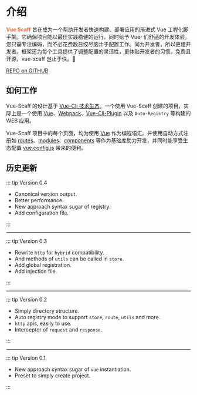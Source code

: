 # 介绍

<Bit/>

<font color="#f63"><b>Vue Scaff</b></font> 旨在成为一个帮助开发者快速构建、部署应用的渐进式 Vue 工程化脚手架。它确保项目能以最佳实践稳健的运行，同时给予 Vuer 们舒适的开发体验。您只需专注编码，而不必花费数日绞尽脑汁于配置工作。同为开发者，所以更懂开发者。框架还为每个工具提供了调整配置的灵活性，更体贴开发者的习惯。免费且开源，vue-scaff 岂止于快。💯

[REPO on GITHUB](https://github.com/vue-scaff/vue-cli-scaff)

## 如何工作

Vue-Scaff 的设计基于 [Vue-Cli 技术生态](https://cli.vuejs.org/)。一个使用 Vue-Scaff 创建的项目，实际上是一个使用 [Vue](http://vuejs.org)、[Webpack](http://webpack.js.org/)、[Vue-Cli-Plugin](https://cli.vuejs.org/dev-guide/plugin-dev.html) 以及 `Auto-Registry` 等构建的 WEB 应用。

Vue-Scaff 项目中的每个页面，均为使用 [Vue](https://cli.vuejs.org/) 作为编程语汇。并使用自动方式注册如 [routes](https://router.vuejs.org/)、[modules](https://vuex.vuejs.org/)、[components](https://vuejs.org/v2/api/#Vue-component) 等作为基础库助力开发，并同时能享受生态配置 [vue.config.js](https://cli.vuejs.org/config/) 带来的便利。

## 历史更新

::: tip Version 0.4

- Canonical version output.
- Better performance.
- New approach syntax sugar of registry.
- Add configuration file.

:::

---

::: tip Version 0.3

- Rewrite `http` for `hybrid` compatibility.
- And methods of `utils` can be called in `store`.
- Add global registration.
- Add injection file.

:::

---

::: tip Version 0.2

- Simply directory structure.
- Auto registry mode to support `store`, `route`, `utils` and more.
- `http` apis, easily to use.
- Interceptor of `request` and `response`.

:::

---

::: tip Version 0.1

- New approach syntax sugar of `vue` instantiation.
- Preset to simply create project.

:::
